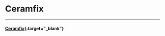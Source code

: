 # **Ceramfix**
------
#### [<i class="icon-link"></i> Ceramfix](http://www.ceramfix.com.br){:target="_blank"}
